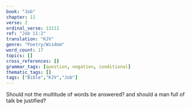 ```yaml
---
book: "Job"
chapter: 11
verse: 2
ordinal_verse: 13111
ref: "Job 11:2"
translation: "KJV"
genre: "Poetry/Wisdom"
word_count: 17
topics: []
cross_references: []
grammar_tags: [question, negation, conditional]
thematic_tags: []
tags: ["Bible","KJV","Job"]
---
```

Should not the multitude of words be answered? and should a man full of talk be justified?
